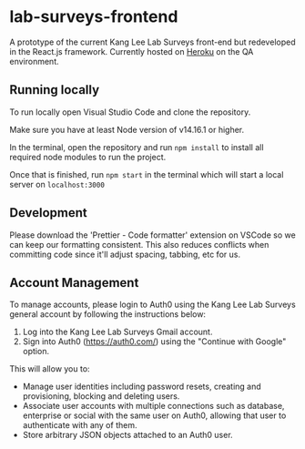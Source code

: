 # lab-surveys-frontend

A prototype of the current Kang Lee Lab Surveys front-end but redeveloped in the React.js framework. Currently hosted on [Heroku](https://kangleelab-surveys-qa-ae98ac8adddf.herokuapp.com/) on the QA environment.

## Running locally

To run locally open Visual Studio Code and clone the repository.

Make sure you have at least Node version of v14.16.1 or higher.

In the terminal, open the repository and run `npm install` to install all required node modules to run the project.

Once that is finished, run `npm start` in the terminal which will start a local server on `localhost:3000`

## Development

Please download the 'Prettier - Code formatter' extension on VSCode so we can keep our formatting consistent. This also reduces conflicts when committing code since it'll adjust spacing, tabbing, etc for us.

## Account Management

To manage accounts, please login to Auth0 using the Kang Lee Lab Surveys general account by following the instructions below:
1. Log into the Kang Lee Lab Surveys Gmail account.
2. Sign into Auth0 (https://auth0.com/) using the "Continue with Google" option.

This will allow you to:
- Manage user identities including password resets, creating and provisioning, blocking and deleting users.
- Associate user accounts with multiple connections such as database, enterprise or social with the same user on Auth0, allowing that user to authenticate with any of them.
- Store arbitrary JSON objects attached to an Auth0 user.